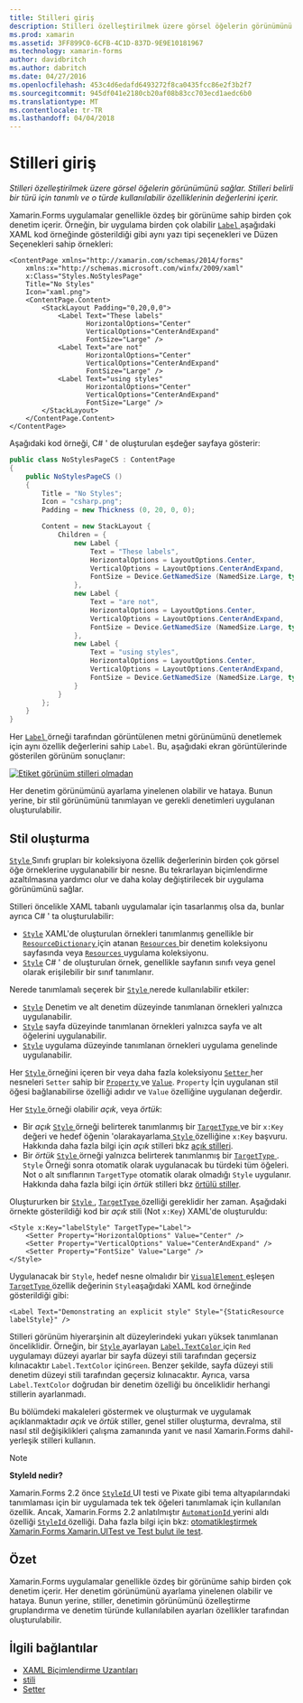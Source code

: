 ```yaml
---
title: Stilleri giriş
description: Stilleri özelleştirilmek üzere görsel öğelerin görünümünü sağlar. Stilleri belirli bir türü için tanımlı ve o türde kullanılabilir özelliklerinin değerlerini içerir.
ms.prod: xamarin
ms.assetid: 3FF899C0-6CFB-4C1D-837D-9E9E10181967
ms.technology: xamarin-forms
author: davidbritch
ms.author: dabritch
ms.date: 04/27/2016
ms.openlocfilehash: 453c4d6edafd6493272f8ca0435fcc86e2f3b2f7
ms.sourcegitcommit: 945df041e2180cb20af08b83cc703ecd1aedc6b0
ms.translationtype: MT
ms.contentlocale: tr-TR
ms.lasthandoff: 04/04/2018
---
```

# <a name="introduction-to-styles"></a>Stilleri giriş

_Stilleri özelleştirilmek üzere görsel öğelerin görünümünü sağlar. Stilleri belirli bir türü için tanımlı ve o türde kullanılabilir özelliklerinin değerlerini içerir._

Xamarin.Forms uygulamalar genellikle özdeş bir görünüme sahip birden çok denetim içerir. Örneğin, bir uygulama birden çok olabilir [ `Label` ](https://developer.xamarin.com/api/type/Xamarin.Forms.Label/) aşağıdaki XAML kod örneğinde gösterildiği gibi aynı yazı tipi seçenekleri ve Düzen Seçenekleri sahip örnekleri:

```xaml
<ContentPage xmlns="http://xamarin.com/schemas/2014/forms"
    xmlns:x="http://schemas.microsoft.com/winfx/2009/xaml"
    x:Class="Styles.NoStylesPage"
    Title="No Styles"
    Icon="xaml.png">
    <ContentPage.Content>
        <StackLayout Padding="0,20,0,0">
            <Label Text="These labels"
                   HorizontalOptions="Center"
                   VerticalOptions="CenterAndExpand"
                   FontSize="Large" />
            <Label Text="are not"
                   HorizontalOptions="Center"
                   VerticalOptions="CenterAndExpand"
                   FontSize="Large" />
            <Label Text="using styles"
                   HorizontalOptions="Center"
                   VerticalOptions="CenterAndExpand"
                   FontSize="Large" />
        </StackLayout>
    </ContentPage.Content>
</ContentPage>
```

Aşağıdaki kod örneği, C# ' de oluşturulan eşdeğer sayfaya gösterir:

```csharp
public class NoStylesPageCS : ContentPage
{
    public NoStylesPageCS ()
    {
        Title = "No Styles";
        Icon = "csharp.png";
        Padding = new Thickness (0, 20, 0, 0);

        Content = new StackLayout {
            Children = {
                new Label {
                    Text = "These labels",
                    HorizontalOptions = LayoutOptions.Center,
                    VerticalOptions = LayoutOptions.CenterAndExpand,
                    FontSize = Device.GetNamedSize (NamedSize.Large, typeof(Label))
                },
                new Label {
                    Text = "are not",
                    HorizontalOptions = LayoutOptions.Center,
                    VerticalOptions = LayoutOptions.CenterAndExpand,
                    FontSize = Device.GetNamedSize (NamedSize.Large, typeof(Label))
                },
                new Label {
                    Text = "using styles",
                    HorizontalOptions = LayoutOptions.Center,
                    VerticalOptions = LayoutOptions.CenterAndExpand,
                    FontSize = Device.GetNamedSize (NamedSize.Large, typeof(Label))
                }
            }
        };
    }
}
```

Her [ `Label` ](https://developer.xamarin.com/api/type/Xamarin.Forms.Label/) örneği tarafından görüntülenen metni görünümünü denetlemek için aynı özellik değerlerini sahip `Label`. Bu, aşağıdaki ekran görüntülerinde gösterilen görünüm sonuçlanır:

[![](introduction-images/no-styles.png "Etiket görünüm stilleri olmadan")](introduction-images/no-styles-large.png#lightbox "etiket görünüm stilleri olmadan")

Her denetim görünümünü ayarlama yinelenen olabilir ve hataya. Bunun yerine, bir stil görünümünü tanımlayan ve gerekli denetimleri uygulanan oluşturulabilir.

## <a name="creating-a-style"></a>Stil oluşturma

[ `Style` ](https://developer.xamarin.com/api/type/Xamarin.Forms.Style/) Sınıfı grupları bir koleksiyona özellik değerlerinin birden çok görsel öğe örneklerine uygulanabilir bir nesne. Bu tekrarlayan biçimlendirme azaltılmasına yardımcı olur ve daha kolay değiştirilecek bir uygulama görünümünü sağlar.

Stilleri öncelikle XAML tabanlı uygulamalar için tasarlanmış olsa da, bunlar ayrıca C# ' ta oluşturulabilir:

- [`Style`](https://developer.xamarin.com/api/type/Xamarin.Forms.Style/) XAML'de oluşturulan örnekleri tanımlanmış genellikle bir [ `ResourceDictionary` ](https://developer.xamarin.com/api/type/Xamarin.Forms.ResourceDictionary/) için atanan [ `Resources` ](https://developer.xamarin.com/api/property/Xamarin.Forms.VisualElement.Resources/) bir denetim koleksiyonu sayfasında veya [ `Resources` ](https://developer.xamarin.com/api/property/Xamarin.Forms.Application.Resources/) uygulama koleksiyonu.
- [`Style`](https://developer.xamarin.com/api/type/Xamarin.Forms.Style/) C# ' de oluşturulan örnek, genellikle sayfanın sınıfı veya genel olarak erişilebilir bir sınıf tanımlanır.

Nerede tanımlamalı seçerek bir [ `Style` ](https://developer.xamarin.com/api/type/Xamarin.Forms.Style/) nerede kullanılabilir etkiler:

- [`Style`](https://developer.xamarin.com/api/type/Xamarin.Forms.Style/) Denetim ve alt denetim düzeyinde tanımlanan örnekleri yalnızca uygulanabilir.
- [`Style`](https://developer.xamarin.com/api/type/Xamarin.Forms.Style/) sayfa düzeyinde tanımlanan örnekleri yalnızca sayfa ve alt öğelerini uygulanabilir.
- [`Style`](https://developer.xamarin.com/api/type/Xamarin.Forms.Style/) uygulama düzeyinde tanımlanan örnekleri uygulama genelinde uygulanabilir.

Her [ `Style` ](https://developer.xamarin.com/api/type/Xamarin.Forms.Style/) örneğini içeren bir veya daha fazla koleksiyonu [ `Setter` ](https://developer.xamarin.com/api/type/Xamarin.Forms.Setter/) her nesneleri `Setter` sahip bir [ `Property` ](https://developer.xamarin.com/api/property/Xamarin.Forms.Setter.Property/) ve [`Value`](https://developer.xamarin.com/api/property/Xamarin.Forms.Setter.Value/). `Property` İçin uygulanan stil öğesi bağlanabilirse özelliği adıdır ve `Value` özelliğine uygulanan değerdir.

Her [ `Style` ](https://developer.xamarin.com/api/type/Xamarin.Forms.Style/) örneği olabilir *açık*, veya *örtük*:

- Bir *açık* [ `Style` ](https://developer.xamarin.com/api/type/Xamarin.Forms.Style/) örneği belirterek tanımlanmış bir [ `TargetType` ](https://developer.xamarin.com/api/property/Xamarin.Forms.Style.TargetType/) ve bir `x:Key` değeri ve hedef öğenin 'olarakayarlama[ `Style` ](https://developer.xamarin.com/api/property/Xamarin.Forms.VisualElement.Style/) özelliğine `x:Key` başvuru. Hakkında daha fazla bilgi için *açık* stilleri bkz [açık stilleri](~/xamarin-forms/user-interface/styles/explicit.md).
- Bir *örtük* [ `Style` ](https://developer.xamarin.com/api/type/Xamarin.Forms.Style/) örneği yalnızca belirterek tanımlanmış bir [ `TargetType` ](https://developer.xamarin.com/api/property/Xamarin.Forms.Style.TargetType/). `Style` Örneği sonra otomatik olarak uygulanacak bu türdeki tüm öğeleri. Not o alt sınıflarının `TargetType` otomatik olarak olmadığı `Style` uygulanır. Hakkında daha fazla bilgi için *örtük* stilleri bkz [örtülü stiller](~/xamarin-forms/user-interface/styles/implicit.md).

Oluştururken bir [ `Style` ](https://developer.xamarin.com/api/type/Xamarin.Forms.Style/), [ `TargetType` ](https://developer.xamarin.com/api/property/Xamarin.Forms.Style.TargetType/) özelliği gereklidir her zaman. Aşağıdaki örnekte gösterildiği kod bir *açık* stili (Not `x:Key`) XAML'de oluşturuldu:

```xaml
<Style x:Key="labelStyle" TargetType="Label">
    <Setter Property="HorizontalOptions" Value="Center" />
    <Setter Property="VerticalOptions" Value="CenterAndExpand" />
    <Setter Property="FontSize" Value="Large" />
</Style>
```

Uygulanacak bir `Style`, hedef nesne olmalıdır bir [ `VisualElement` ](https://developer.xamarin.com/api/type/Xamarin.Forms.VisualElement/) eşleşen [ `TargetType` ](https://developer.xamarin.com/api/property/Xamarin.Forms.Style.TargetType/) özellik değerinin `Style`aşağıdaki XAML kod örneğinde gösterildiği gibi:

```xaml
<Label Text="Demonstrating an explicit style" Style="{StaticResource labelStyle}" />
```

Stilleri görünüm hiyerarşinin alt düzeylerindeki yukarı yüksek tanımlanan önceliklidir. Örneğin, bir [ `Style` ](https://developer.xamarin.com/api/type/Xamarin.Forms.Style/) ayarlayan [ `Label.TextColor` ](https://developer.xamarin.com/api/property/Xamarin.Forms.Label.TextColor/) için `Red` uygulamayı düzeyi ayarlar bir sayfa düzeyi stili tarafından geçersiz kılınacaktır `Label.TextColor` için`Green`. Benzer şekilde, sayfa düzeyi stili denetim düzeyi stili tarafından geçersiz kılınacaktır. Ayrıca, varsa `Label.TextColor` doğrudan bir denetim özelliği bu önceliklidir herhangi stillerin ayarlanmadı.

Bu bölümdeki makaleleri göstermek ve oluşturmak ve uygulamak açıklanmaktadır *açık* ve *örtük* stiller, genel stiller oluşturma, devralma, stil nasıl stil değişiklikleri çalışma zamanında yanıt ve nasıl Xamarin.Forms dahil-yerleşik stilleri kullanın.

> [!NOTE]
> **StyleId nedir?**
>
> Xamarin.Forms 2.2 önce [ `StyleId` ](https://developer.xamarin.com/api/property/Xamarin.Forms.Element.StyleId/) UI testi ve Pixate gibi tema altyapılarındaki tanımlaması için bir uygulamada tek tek öğeleri tanımlamak için kullanılan özellik. Ancak, Xamarin.Forms 2.2 anlatılmıştır [ `AutomationId` ](https://developer.xamarin.com/api/property/Xamarin.Forms.Element.AutomationId/) yerini aldı özelliği [ `StyleId` ](https://developer.xamarin.com/api/property/Xamarin.Forms.Element.StyleId/) özelliği. Daha fazla bilgi için bkz: [otomatikleştirmek Xamarin.Forms Xamarin.UITest ve Test bulut ile test](~/xamarin-forms/deploy-test/uitest-and-test-cloud.md).

## <a name="summary"></a>Özet

Xamarin.Forms uygulamalar genellikle özdeş bir görünüme sahip birden çok denetim içerir. Her denetim görünümünü ayarlama yinelenen olabilir ve hataya. Bunun yerine, stiller, denetimin görünümünü özelleştirme gruplandırma ve denetim türünde kullanılabilen ayarları özellikler tarafından oluşturulabilir.


## <a name="related-links"></a>İlgili bağlantılar

- [XAML Biçimlendirme Uzantıları](~/xamarin-forms/xaml/xaml-basics/xaml-markup-extensions.md)
- [stili](https://developer.xamarin.com/api/type/Xamarin.Forms.Style/)
- [Setter](https://developer.xamarin.com/api/type/Xamarin.Forms.Setter/)
